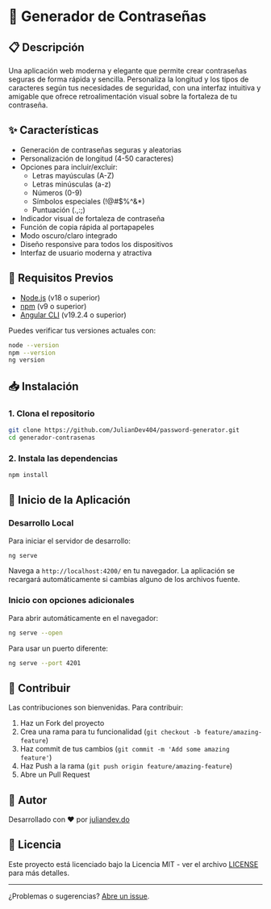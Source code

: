 # 🔐 Generador de Contraseñas

## 📋 Descripción

Una aplicación web moderna y elegante que permite crear contraseñas seguras de forma rápida y sencilla. Personaliza la longitud y los tipos de caracteres según tus necesidades de seguridad, con una interfaz intuitiva y amigable que ofrece retroalimentación visual sobre la fortaleza de tu contraseña.

## ✨ Características

- Generación de contraseñas seguras y aleatorias
- Personalización de longitud (4-50 caracteres)
- Opciones para incluir/excluir:
  - Letras mayúsculas (A-Z)
  - Letras minúsculas (a-z)
  - Números (0-9)
  - Símbolos especiales (!@#$%^&\*)
  - Puntuación (.,:;)
- Indicador visual de fortaleza de contraseña
- Función de copia rápida al portapapeles
- Modo oscuro/claro integrado
- Diseño responsive para todos los dispositivos
- Interfaz de usuario moderna y atractiva

## 🔧 Requisitos Previos

- [Node.js](https://nodejs.org/) (v18 o superior)
- [npm](https://www.npmjs.com/) (v9 o superior)
- [Angular CLI](https://angular.io/cli) (v19.2.4 o superior)

Puedes verificar tus versiones actuales con:

```bash
node --version
npm --version
ng version
```

## 📥 Instalación

### 1. Clona el repositorio

```bash
git clone https://github.com/JulianDev404/password-generator.git
cd generador-contrasenas
```

### 2. Instala las dependencias

```bash
npm install
```

## 🚀 Inicio de la Aplicación

### Desarrollo Local

Para iniciar el servidor de desarrollo:

```bash
ng serve
```

Navega a `http://localhost:4200/` en tu navegador. La aplicación se recargará automáticamente si cambias alguno de los archivos fuente.

### Inicio con opciones adicionales

Para abrir automáticamente en el navegador:

```bash
ng serve --open
```

Para usar un puerto diferente:

```bash
ng serve --port 4201
```

## 🤝 Contribuir

Las contribuciones son bienvenidas. Para contribuir:

1. Haz un Fork del proyecto
2. Crea una rama para tu funcionalidad (`git checkout -b feature/amazing-feature`)
3. Haz commit de tus cambios (`git commit -m 'Add some amazing feature'`)
4. Haz Push a la rama (`git push origin feature/amazing-feature`)
5. Abre un Pull Request

## 👤 Autor

Desarrollado con ❤️ por [juliandev.do](https://juliandev.do)

## 📄 Licencia

Este proyecto está licenciado bajo la Licencia MIT - ver el archivo [LICENSE](LICENSE) para más detalles.

---

¿Problemas o sugerencias? [Abre un issue](https://github.com/tuusuario/generador-contrasenas/issues).

